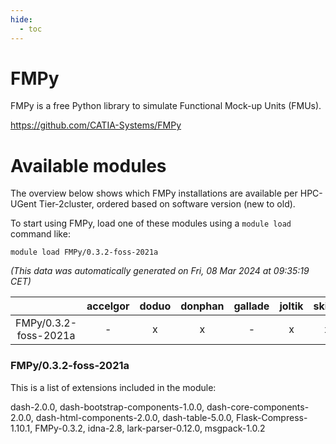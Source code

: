 ```yaml
---
hide:
  - toc
---
```


FMPy
====


FMPy is a free Python library to simulate Functional Mock-up Units (FMUs).

https://github.com/CATIA-Systems/FMPy
# Available modules


The overview below shows which FMPy installations are available per HPC-UGent Tier-2cluster, ordered based on software version (new to old).

To start using FMPy, load one of these modules using a `module load` command like:

```shell
module load FMPy/0.3.2-foss-2021a
```

*(This data was automatically generated on Fri, 08 Mar 2024 at 09:35:19 CET)*  

| |accelgor|doduo|donphan|gallade|joltik|skitty|
| :---: | :---: | :---: | :---: | :---: | :---: | :---: |
|FMPy/0.3.2-foss-2021a|-|x|x|-|x|x|


### FMPy/0.3.2-foss-2021a

This is a list of extensions included in the module:

dash-2.0.0, dash-bootstrap-components-1.0.0, dash-core-components-2.0.0, dash-html-components-2.0.0, dash-table-5.0.0, Flask-Compress-1.10.1, FMPy-0.3.2, idna-2.8, lark-parser-0.12.0, msgpack-1.0.2